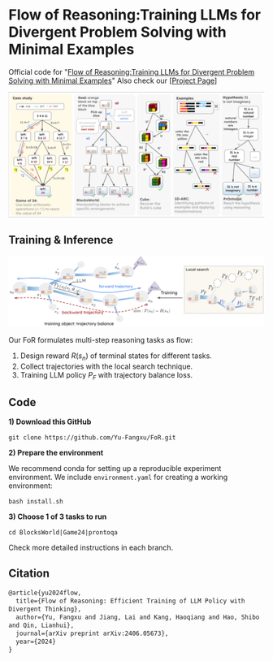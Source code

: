 # Flow of Reasoning:Training LLMs for Divergent Problem Solving with Minimal Examples

Official code for "[Flow of Reasoning:Training LLMs for Divergent Problem Solving with Minimal Examples](https://arxiv.org/abs/2406.05673)" Also check our [[Project Page](https://yu-fangxu.github.io/FoR.github.io/)]

![plot](./images/task.png)

## Training & Inference

![plot](./images/main_arch.png)

Our FoR formulates multi-step reasoning tasks as flow:
1. Design reward $R(s_n)$ of terminal states for different tasks.
2. Collect trajectories with the local search technique.
3. Training LLM policy $P_{F}$ with trajectory balance loss.

## Code
**1) Download this GitHub**
```
git clone https://github.com/Yu-Fangxu/FoR.git
```

**2) Prepare the environment**

We recommend conda for setting up a reproducible experiment environment. We include `environment.yaml` for creating a working environment:

```
bash install.sh
```

**3) Choose 1 of 3 tasks to run**
```
cd BlocksWorld|Game24|prontoqa
```

Check more detailed instructions in each branch.

## Citation
```
@article{yu2024flow,
  title={Flow of Reasoning: Efficient Training of LLM Policy with Divergent Thinking},
  author={Yu, Fangxu and Jiang, Lai and Kang, Haoqiang and Hao, Shibo and Qin, Lianhui},
  journal={arXiv preprint arXiv:2406.05673},
  year={2024}
}
```
